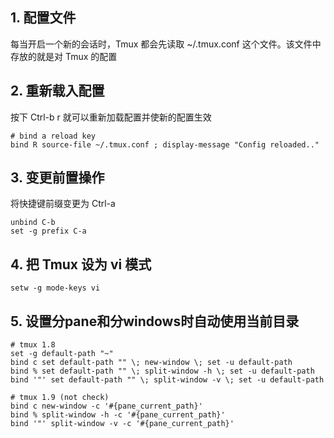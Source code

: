 ## 1. 配置文件
每当开启一个新的会话时，Tmux 都会先读取 ~/.tmux.conf 这个文件。该文件中存放的就是对 Tmux 的配置

## 2. 重新载入配置
按下 Ctrl-b r 就可以重新加载配置并使新的配置生效
```
# bind a reload key
bind R source-file ~/.tmux.conf ; display-message "Config reloaded.."
```
## 3. 变更前置操作
将快捷键前缀变更为 Ctrl-a
```
unbind C-b
set -g prefix C-a
```

## 4. 把 Tmux 设为 vi 模式
```
setw -g mode-keys vi
```

## 5. 设置分pane和分windows时自动使用当前目录
```
# tmux 1.8
set -g default-path "~"
bind c set default-path "" \; new-window \; set -u default-path
bind % set default-path "" \; split-window -h \; set -u default-path
bind '"' set default-path "" \; split-window -v \; set -u default-path

# tmux 1.9 (not check)
bind c new-window -c '#{pane_current_path}'
bind % split-window -h -c '#{pane_current_path}'
bind '"' split-window -v -c '#{pane_current_path}'
```
